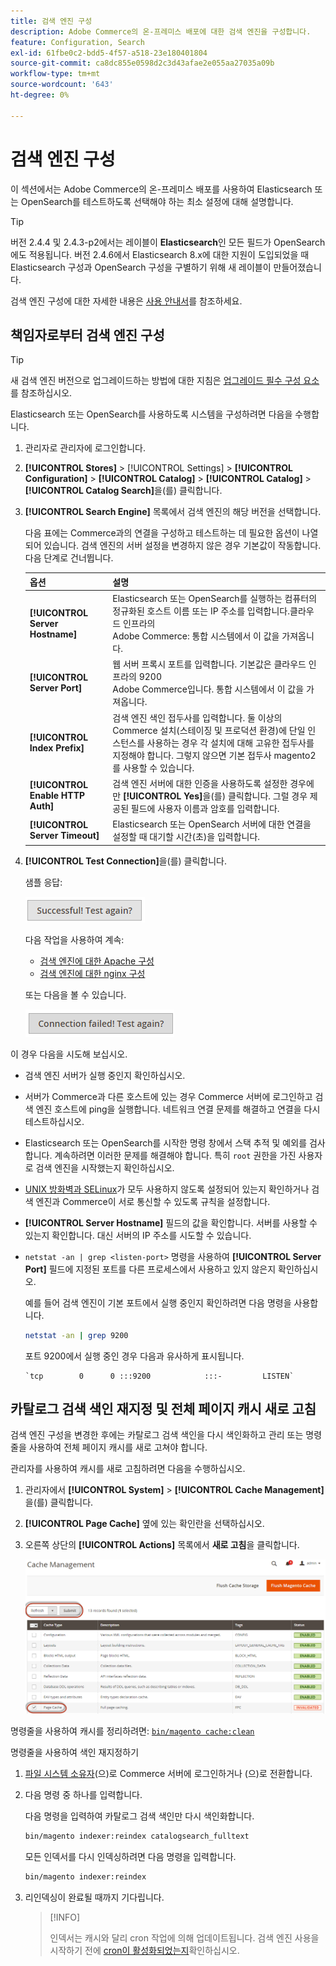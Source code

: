 ```yaml
---
title: 검색 엔진 구성
description: Adobe Commerce의 온-프레미스 배포에 대한 검색 엔진을 구성합니다.
feature: Configuration, Search
exl-id: 61fbe0c2-bdd5-4f57-a518-23e180401804
source-git-commit: ca8dc855e0598d2c3d43afae2e055aa27035a09b
workflow-type: tm+mt
source-wordcount: '643'
ht-degree: 0%

---
```


# 검색 엔진 구성

이 섹션에서는 Adobe Commerce의 온-프레미스 배포를 사용하여 Elasticsearch 또는 OpenSearch를 테스트하도록 선택해야 하는 최소 설정에 대해 설명합니다.

>[!TIP]
>
>버전 2.4.4 및 2.4.3-p2에서는 레이블이 **Elasticsearch**인 모든 필드가 OpenSearch에도 적용됩니다.
>버전 2.4.6에서 Elasticsearch 8.x에 대한 지원이 도입되었을 때 Elasticsearch 구성과 OpenSearch 구성을 구별하기 위해 새 레이블이 만들어졌습니다.

검색 엔진 구성에 대한 자세한 내용은 [사용 안내서](https://experienceleague.adobe.com/docs/commerce-admin/catalog/catalog/search/search-configuration.html)를 참조하세요.

## 책임자로부터 검색 엔진 구성

>[!TIP]
>
>새 검색 엔진 버전으로 업그레이드하는 방법에 대한 지침은 [업그레이드 필수 구성 요소](../../upgrade/prepare/prerequisites.md)를 참조하십시오.

Elasticsearch 또는 OpenSearch를 사용하도록 시스템을 구성하려면 다음을 수행합니다.

1. 관리자로 관리자에 로그인합니다.
1. **[!UICONTROL Stores]** > [!UICONTROL Settings] > **[!UICONTROL Configuration]** > **[!UICONTROL Catalog]** > **[!UICONTROL Catalog]** > **[!UICONTROL Catalog Search]**&#x200B;을(를) 클릭합니다.
1. **[!UICONTROL Search Engine]** 목록에서 검색 엔진의 해당 버전을 선택합니다.

   다음 표에는 Commerce과의 연결을 구성하고 테스트하는 데 필요한 옵션이 나열되어 있습니다. 검색 엔진의 서버 설정을 변경하지 않은 경우 기본값이 작동합니다. 다음 단계로 건너뜁니다.

   | 옵션 | 설명 |
   |--- |--- |
   | **[!UICONTROL Server Hostname]** | Elasticsearch 또는 OpenSearch를 실행하는 컴퓨터의 정규화된 호스트 이름 또는 IP 주소를 입력합니다.클라우드 인프라의 <br>Adobe Commerce: 통합 시스템에서 이 값을 가져옵니다. |
   | **[!UICONTROL Server Port]** | 웹 서버 프록시 포트를 입력합니다. 기본값은 클라우드 인프라의 9200<br>Adobe Commerce입니다. 통합 시스템에서 이 값을 가져옵니다. |
   | **[!UICONTROL Index Prefix]** | 검색 엔진 색인 접두사를 입력합니다. 둘 이상의 Commerce 설치(스테이징 및 프로덕션 환경)에 단일 인스턴스를 사용하는 경우 각 설치에 대해 고유한 접두사를 지정해야 합니다. 그렇지 않으면 기본 접두사 magento2를 사용할 수 있습니다. |
   | **[!UICONTROL Enable HTTP Auth]** | 검색 엔진 서버에 대한 인증을 사용하도록 설정한 경우에만 **[!UICONTROL Yes]**&#x200B;을(를) 클릭합니다. 그럴 경우 제공된 필드에 사용자 이름과 암호를 입력합니다. |
   | **[!UICONTROL Server Timeout]** | Elasticsearch 또는 OpenSearch 서버에 대한 연결을 설정할 때 대기할 시간(초)을 입력합니다. |

1. **[!UICONTROL Test Connection]**&#x200B;을(를) 클릭합니다.

   샘플 응답:

   ![성공](../../assets/configuration/elastic_test-success.png)

   다음 작업을 사용하여 계속:

   - [검색 엔진에 대한 Apache 구성](../../installation/prerequisites/search-engine/configure-apache.md)
   - [검색 엔진에 대한 nginx 구성](../../installation/prerequisites/search-engine/configure-nginx.md)

   또는 다음을 볼 수 있습니다.

   ![실패](../../assets/configuration/elastic_test-fail.png)

이 경우 다음을 시도해 보십시오.

- 검색 엔진 서버가 실행 중인지 확인하십시오.
- 서버가 Commerce과 다른 호스트에 있는 경우 Commerce 서버에 로그인하고 검색 엔진 호스트에 ping을 실행합니다. 네트워크 연결 문제를 해결하고 연결을 다시 테스트하십시오.
- Elasticsearch 또는 OpenSearch를 시작한 명령 창에서 스택 추적 및 예외를 검사합니다. 계속하려면 이러한 문제를 해결해야 합니다. 특히 `root` 권한을 가진 사용자로 검색 엔진을 시작했는지 확인하십시오.
- [UNIX 방화벽과 SELinux](../../installation/prerequisites/search-engine/overview.md#firewall-and-selinux)가 모두 사용하지 않도록 설정되어 있는지 확인하거나 검색 엔진과 Commerce이 서로 통신할 수 있도록 규칙을 설정합니다.
- **[!UICONTROL Server Hostname]** 필드의 값을 확인합니다. 서버를 사용할 수 있는지 확인합니다. 대신 서버의 IP 주소를 시도할 수 있습니다.
- `netstat -an | grep <listen-port>` 명령을 사용하여 **[!UICONTROL Server Port]** 필드에 지정된 포트를 다른 프로세스에서 사용하고 있지 않은지 확인하십시오.

  예를 들어 검색 엔진이 기본 포트에서 실행 중인지 확인하려면 다음 명령을 사용합니다.

  ```bash
  netstat -an | grep 9200
  ```

  포트 9200에서 실행 중인 경우 다음과 유사하게 표시됩니다.

  ```
  `tcp        0      0 :::9200            :::-         LISTEN`
  ```

## 카탈로그 검색 색인 재지정 및 전체 페이지 캐시 새로 고침

검색 엔진 구성을 변경한 후에는 카탈로그 검색 색인을 다시 색인화하고 관리 또는 명령줄을 사용하여 전체 페이지 캐시를 새로 고쳐야 합니다.

관리자를 사용하여 캐시를 새로 고침하려면 다음을 수행하십시오.

1. 관리자에서 **[!UICONTROL System]** > **[!UICONTROL Cache Management]**&#x200B;을(를) 클릭합니다.
1. **[!UICONTROL Page Cache]** 옆에 있는 확인란을 선택하십시오.
1. 오른쪽 상단의 **[!UICONTROL Actions]** 목록에서 **새로 고침**&#x200B;을 클릭합니다.

   ![캐시 관리](../../assets/configuration/refresh-cache.png)

명령줄을 사용하여 캐시를 정리하려면: [`bin/magento cache:clean`](../cli/manage-cache.md#clean-and-flush-cache-types)

명령줄을 사용하여 색인 재지정하기

1. [파일 시스템 소유자](../../installation/prerequisites/file-system/overview.md)(으)로 Commerce 서버에 로그인하거나 (으)로 전환합니다.
1. 다음 명령 중 하나를 입력합니다.

   다음 명령을 입력하여 카탈로그 검색 색인만 다시 색인화합니다.

   ```bash
   bin/magento indexer:reindex catalogsearch_fulltext
   ```

   모든 인덱서를 다시 인덱싱하려면 다음 명령을 입력합니다.

   ```bash
   bin/magento indexer:reindex
   ```

1. 리인덱싱이 완료될 때까지 기다립니다.

   >[!INFO]
   >
   >인덱서는 캐시와 달리 cron 작업에 의해 업데이트됩니다. 검색 엔진 사용을 시작하기 전에 [cron이 활성화되었는지](../cli/configure-cron-jobs.md)확인하십시오.
